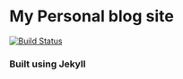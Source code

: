 # My Personal blog site

[![Build Status](https://dev.azure.com/aidankappa/Personal%20Blog/_apis/build/status/h4wk590.h4wk590.github.io?branchName=master)](https://dev.azure.com/aidankappa/Personal%20Blog/_build/latest?definitionId=21&branchName=master)

### Built using Jekyll

